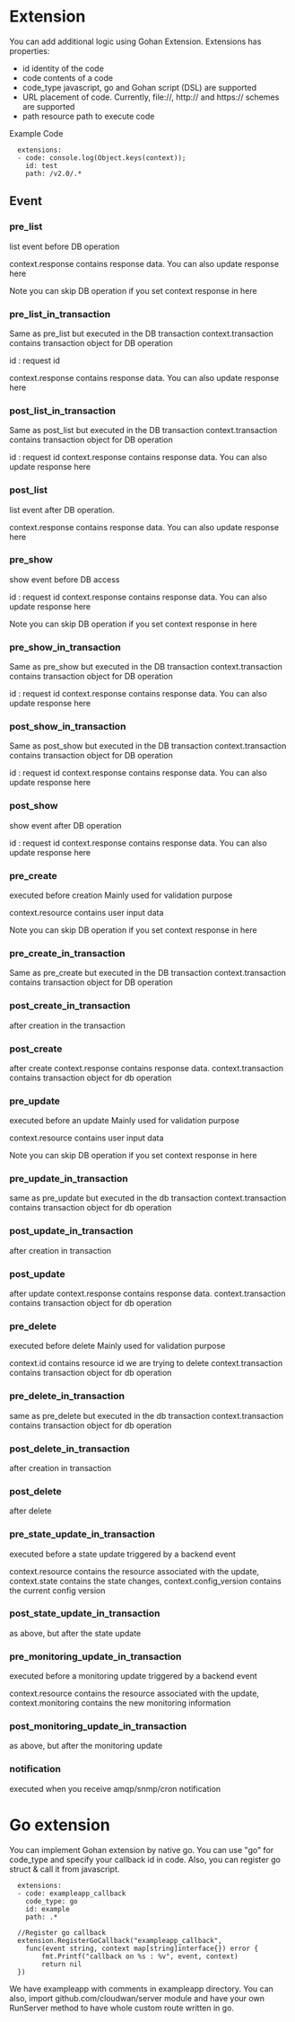 # Extension

You can add additional logic using Gohan Extension.
Extensions has properties:

- id identity of the code
- code contents of a code
- code_type javascript, go and Gohan script (DSL) are supported
- URL placement of code. Currently, file://, http:// and https:// schemes are supported
- path resource path to execute code

Example Code

```
  extensions:
  - code: console.log(Object.keys(context));
    id: test
    path: /v2.0/.*
```

## Event

### pre_list

  list event before DB operation

  context.response contains response data.
  You can also update response here

  Note you can skip DB operation if you set context response in here

### pre_list_in_transaction

  Same as pre_list but executed in the DB transaction context.transaction contains transaction object for DB operation

  id : request id

  context.response contains response data.
  You can also update response here

### post_list_in_transaction

  Same as post_list but executed in the DB transaction context.transaction contains transaction object for DB operation

  id : request id
  context.response contains response data.
  You can also update response here

### post_list

  list event after DB operation.

  context.response contains response data.
  You can also update response here

### pre_show

  show event before DB access

  id : request id
  context.response contains response data.
  You can also update response here

  Note you can skip DB operation if you set context response in here

### pre_show_in_transaction

  Same as pre_show but executed in the DB transaction context.transaction contains transaction object for DB operation

  id : request id
  context.response contains response data.
  You can also update response here

### post_show_in_transaction

  Same as post_show but executed in the DB transaction context.transaction contains transaction object for DB operation

  id : request id
  context.response contains response data.
  You can also update response here

### post_show

  show event after DB operation

  id : request id
  context.response contains response data.
  You can also update response here

### pre_create

  executed before creation
  Mainly used for validation purpose

  context.resource contains user input data

  Note you can skip DB operation if you set context response in here

### pre_create_in_transaction

  Same as pre_create but executed in the DB transaction context.transaction contains transaction object for DB operation

### post_create_in_transaction

  after creation in the transaction

### post_create

  after create
  context.response contains response data.
  context.transaction contains transaction object for db operation

### pre_update

  executed before an update
  Mainly used for validation purpose

  context.resource contains user input data

  Note you can skip DB operation if you set context response in here

### pre_update_in_transaction

  same as pre_update but executed in the db transaction
  context.transaction contains transaction object for db operation

### post_update_in_transaction

  after creation in transaction

### post_update

  after update
  context.response contains response data.
  context.transaction contains transaction object for db operation

### pre_delete

  executed before delete
  Mainly used for validation purpose

  context.id contains resource id we are trying to delete
  context.transaction contains transaction object for db operation

### pre_delete_in_transaction

  same as pre_delete but executed in the db transaction
  context.transaction contains transaction object for db operation

### post_delete_in_transaction

  after creation in transaction

### post_delete

  after delete

### pre_state_update_in_transaction

  executed before a state update triggered by a backend event

  context.resource contains the resource associated with the update,
  context.state contains the state changes,
  context.config_version contains the current config version

### post_state_update_in_transaction

  as above, but after the state update

### pre_monitoring_update_in_transaction

  executed before a monitoring update triggered by a backend event

  context.resource contains the resource associated with the update,
  context.monitoring contains the new monitoring information

### post_monitoring_update_in_transaction

  as above, but after the monitoring update

### notification

  executed when you receive amqp/snmp/cron notification


# Go extension

You can implement Gohan extension by native go.
You can use "go" for code_type and specify your callback id in code.
Also, you can register go struct & call it from javascript.

```
  extensions:
  - code: exampleapp_callback
    code_type: go
    id: example
    path: .*
```

```
  //Register go callback
  extension.RegisterGoCallback("exampleapp_callback",
  	func(event string, context map[string]interface{}) error {
  		fmt.Printf("callback on %s : %v", event, context)
  		return nil
  })
 ```

We have exampleapp with comments in exampleapp directory.
You can also, import github.com/cloudwan/server module and
have your own RunServer method to have whole custom route written in go.